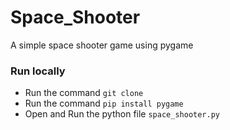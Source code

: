 # Space_Shooter
A simple space shooter game using pygame

### Run locally

* Run the command `git clone `
* Run the command `pip install pygame`
* Open and Run the python file `space_shooter.py`
